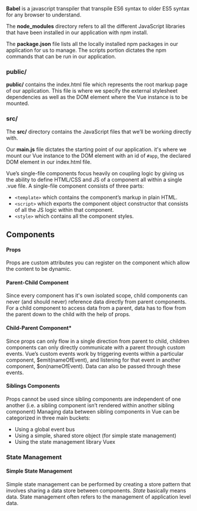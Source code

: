 
**Babel** is a javascript transpiler that transpile ES6 syntax to older ES5 syntax for any browser to understand. 

The **node_modules** directory refers to all the different JavaScript libraries that have been installed in our application with npm install.

The **package.json** file lists all the locally installed npm packages in our application for us to manage.
The scripts portion dictates the npm commands that can be run in our application.

### **public/**
**public/** contains the index.html file which represents the root markup page of our application. This file is where we specify the external stylesheet dependencies as well as the DOM element where the Vue instance is to be mounted.

### **src/**
The **src/** directory contains the JavaScript files that we’ll be working directly with.

Our **main.js** file dictates the starting point of our application. it's where we mount our Vue instance to the DOM element with an id of ```#app```, the declared DOM element in our index.html file.

Vue’s single-file components focus heavily on coupling logic by giving us the ability to define HTML/CSS and JS of a component all within a single .vue file.
A single-file component consists of three parts:

* ```<template>``` which contains the component’s markup in plain HTML.
* ```<script>``` which exports the component object constructor that consists of all the JS logic within that component.
* ```<style>``` which contains all the component styles.

## **Components**

#### **Props**
Props are custom attributes you can register on the component which allow the content to be dynamic.

#### **Parent-Child Component**
Since every component has it's own isolated scope, child components can never (and should never) reference data directly from parent components. For a child component to access data from a parent, data has to flow from the parent down to the child with the help of props.

#### **Child-Parent Component***
Since props can only flow in a single direction from parent to child, children components can only directly communicate with a parent through custom events. Vue’s custom events work by triggering
events within a particular component, $emit(nameOfEvent), and listening for that event in another component, $on(nameOfEvent). Data can also be passed through these events.

#### **Siblings Components**
Props cannot be used since sibling components are independent of one another (i.e. a sibling component isn’t rendered within another sibling component)
Managing data between sibling components in Vue can be categorized in three main buckets:
* Using a global event bus
* Using a simple, shared store object (for simple state management)
* Using the state management library Vuex

### **State Management**

#### **Simple State Management**
Simple state management can be performed by creating a store pattern that involves sharing a data store between components. *State* basically means data.  State management often refers to the management of application level data.